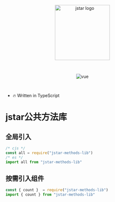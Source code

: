 <p align="center">
  <a href="http://192.168.8.131/saas-basement/frontend/jstar-public-lib.git" target="_blank" rel="noopener noreferrer">
    <img width="180" src="https://i.328888.xyz/2023/04/25/iouNDC.png" alt="jstar logo">
  </a>
</p>

<br/>
<p align="center">
  <img src="https://img.shields.io/badge/npm-v0.0.0%2B-%23407fbc" alt="vue">
</p>
<br/>

* 🔥 Written in TypeScript

# jstar公共方法库

## 全局引入
``` js
/* cjs */
const all = require("jstar-methods-lib")
/* es */
import all from "jstar-methods-lib"
```


## 按需引入组件
```js
const { count }  = require("jstar-methods-lib")
import { count } from "jstar-methods-lib"
```